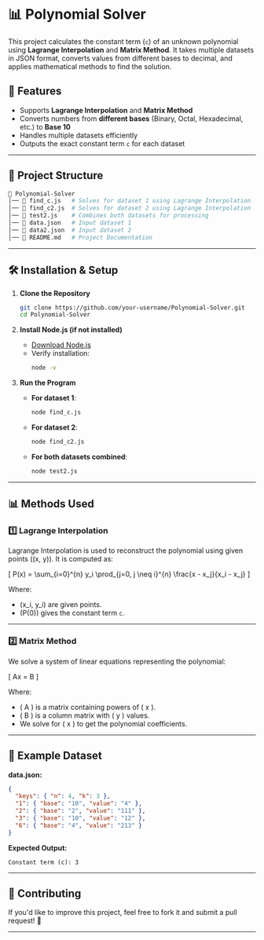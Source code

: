 # 📊 Polynomial Solver

This project calculates the constant term (`c`) of an unknown polynomial using **Lagrange Interpolation** and **Matrix Method**. It takes multiple datasets in JSON format, converts values from different bases to decimal, and applies mathematical methods to find the solution.

## 🚀 Features
- Supports **Lagrange Interpolation** and **Matrix Method**
- Converts numbers from **different bases** (Binary, Octal, Hexadecimal, etc.) to **Base 10**
- Handles multiple datasets efficiently
- Outputs the exact constant term `c` for each dataset

---

## 📂 Project Structure

```bash
📁 Polynomial-Solver
│── 📜 find_c.js   # Solves for dataset 1 using Lagrange Interpolation
│── 📜 find_c2.js  # Solves for dataset 2 using Lagrange Interpolation
│── 📜 test2.js    # Combines both datasets for processing
│── 📜 data.json   # Input dataset 1
│── 📜 data2.json  # Input dataset 2
│── 📜 README.md   # Project Documentation
```

---

## 🛠️ Installation & Setup

1. **Clone the Repository**
   ```sh
   git clone https://github.com/your-username/Polynomial-Solver.git
   cd Polynomial-Solver
   ```

2. **Install Node.js (if not installed)**
   - [Download Node.js](https://nodejs.org/)
   - Verify installation:
     ```sh
     node -v
     ```

3. **Run the Program**
   - **For dataset 1**:
     ```sh
     node find_c.js
     ```
   - **For dataset 2**:
     ```sh
     node find_c2.js
     ```
   - **For both datasets combined**:
     ```sh
     node test2.js
     ```

---

## 📊 Methods Used

### **1️⃣ Lagrange Interpolation**
Lagrange Interpolation is used to reconstruct the polynomial using given points \((x, y)\). It is computed as:

\[
P(x) = \sum_{i=0}^{n} y_i \prod_{j=0, j \neq i}^{n} \frac{x - x_j}{x_i - x_j}
\]

Where:
- \(x_i, y_i\) are given points.
- \(P(0)\) gives the constant term `c`.

---

### **2️⃣ Matrix Method**
We solve a system of linear equations representing the polynomial:

\[
Ax = B
\]

Where:
- \( A \) is a matrix containing powers of \( x \).
- \( B \) is a column matrix with \( y \) values.
- We solve for \( x \) to get the polynomial coefficients.

---

## 🎯 Example Dataset

**data.json:**
```json
{
  "keys": { "n": 4, "k": 3 },
  "1": { "base": "10", "value": "4" },
  "2": { "base": "2", "value": "111" },
  "3": { "base": "10", "value": "12" },
  "6": { "base": "4", "value": "213" }
}
```

**Expected Output:**
```
Constant term (c): 3
```

---

## 🤝 Contributing
If you'd like to improve this project, feel free to fork it and submit a pull request! 🚀

---
